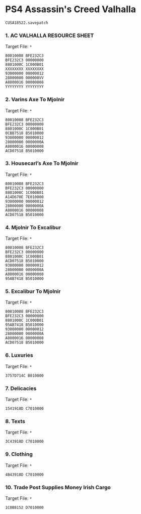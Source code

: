 # PS4 Assassin's Creed   Valhalla 

`CUSA18522.savepatch`

### 1. AC VALHALLA RESOURCE SHEET

Target File: `*`

```
80010008 BFE232C3
BFE232C3 00000000
8801000C 1C000B01
XXXXXXXX XXXXXXXX
93000000 00000012
28000000 000000VV
A8000016 00000008
YYYYYYYY YYYYYYYY
```

### 2. Varins Axe To Mjolnir

Target File: `*`

```
80010008 BFE232C3
BFE232C3 00000000
8801000C 1C000B01
0CBB7518 B5010000
93000000 00000012
28000000 0000000A
A8000016 00000008
ACD07518 B5010000
```

### 3. Housecarl’s Axe To Mjolnir

Target File: `*`

```
80010008 BFE232C3
BFE232C3 00000000
8801000C 1C000B01
A14D670E 7E010000
93000000 00000012
28000000 0000000A
A8000016 00000008
ACD07518 B5010000
```

### 4. Mjolnir To Excalibur

Target File: `*`

```
80010008 BFE232C3
BFE232C3 00000000
8801000C 1C000B01
ACD07518 B5010000
93000000 00000012
28000000 0000000A
A8000016 00000008
95AB7418 B5010000
```

### 5. Excalibur To Mjolnir

Target File: `*`

```
80010008 BFE232C3
BFE232C3 00000000
8801000C 1C000B01
95AB7418 B5010000
93000000 00000012
28000000 0000000A
A8000016 00000008
ACD07518 B5010000
```

### 6. Luxuries

Target File: `*`

```
3757D714C B010000
```

### 7. Delicacies

Target File: `*`

```
1541918D C7010000
```

### 8. Texts

Target File: `*`

```
3C43918D C7010000
```

### 9. Clothing

Target File: `*`

```
4B43918D C7010000
```

### 10. Trade Post Supplies Money Irish Cargo

Target File: `*`

```
1C0B8152 D7010000
```

